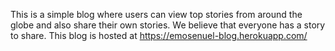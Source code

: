 This is a simple blog where users can view top stories from around the globe and also share their own stories. We believe that everyone has a story to share.
This blog is hosted at https://emosenuel-blog.herokuapp.com/